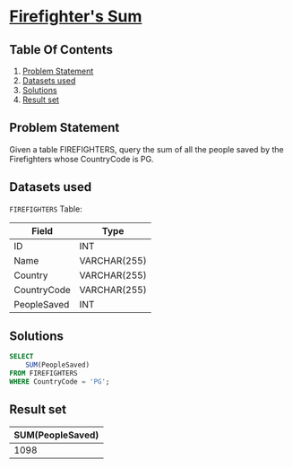 # [Firefighter's Sum](https://www.interviewbit.com/problems/firefighter-s-sum/)

## Table Of Contents
1. [Problem Statement](#problem-statement)
2. [Datasets used](#datasets-used)
3. [Solutions](#solutions)
4. [Result set](#result-set)

## Problem Statement

Given a table FIREFIGHTERS, query the sum of all the people saved by the Firefighters whose CountryCode is PG.

## Datasets used

```FIREFIGHTERS``` Table:

| Field       | Type         |
| ----------- | ------------ |
| ID          | INT          |
| Name        | VARCHAR(255) |
| Country     | VARCHAR(255) |
| CountryCode | VARCHAR(255) |
| PeopleSaved | INT          |

## Solutions

```sql
SELECT
    SUM(PeopleSaved)
FROM FIREFIGHTERS 
WHERE CountryCode = 'PG';
```

## Result set

| **SUM(PeopleSaved)** |
| -------------------- |
| 1098                 |